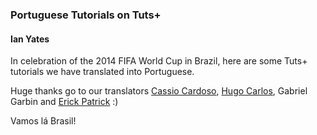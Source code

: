 ### Portuguese Tutorials on Tuts+
#### Ian Yates

In celebration of the 2014 FIFA World Cup in Brazil, here are some Tuts+ tutorials we have translated into Portuguese.

Huge thanks go to our translators [Cassio Cardoso](https://github.com/cassiocardoso), [Hugo Carlos](http://www.twitter.com/hugocbp), Gabriel Garbin and [Erick Patrick](https://twitter.com/erickpatrick) :)

Vamos lá Brasil!
